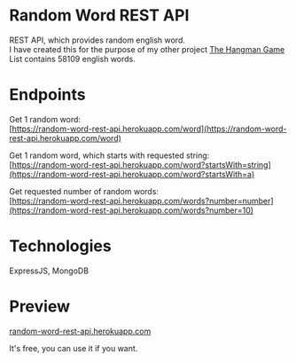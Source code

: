 # Random Word REST API
REST API, which provides random english word.\
I have created this for the purpose of my other project [The Hangman Game](https://github.com/Damiant94/The-Hangman-Game)\
List contains 58109 english words.

# Endpoints
Get 1 random word:\
[https://random-word-rest-api.herokuapp.com/word](https://random-word-rest-api.herokuapp.com/word)

Get 1 random word, which starts with requested string:\
[https://random-word-rest-api.herokuapp.com/word?startsWith=string](https://random-word-rest-api.herokuapp.com/word?startsWith=a)

Get requested number of random words:\
[https://random-word-rest-api.herokuapp.com/words?number=number](https://random-word-rest-api.herokuapp.com/words?number=10)

# Technologies
ExpressJS, MongoDB

# Preview
[random-word-rest-api.herokuapp.com](https://random-word-rest-api.herokuapp.com)

It's free, you can use it if you want.
